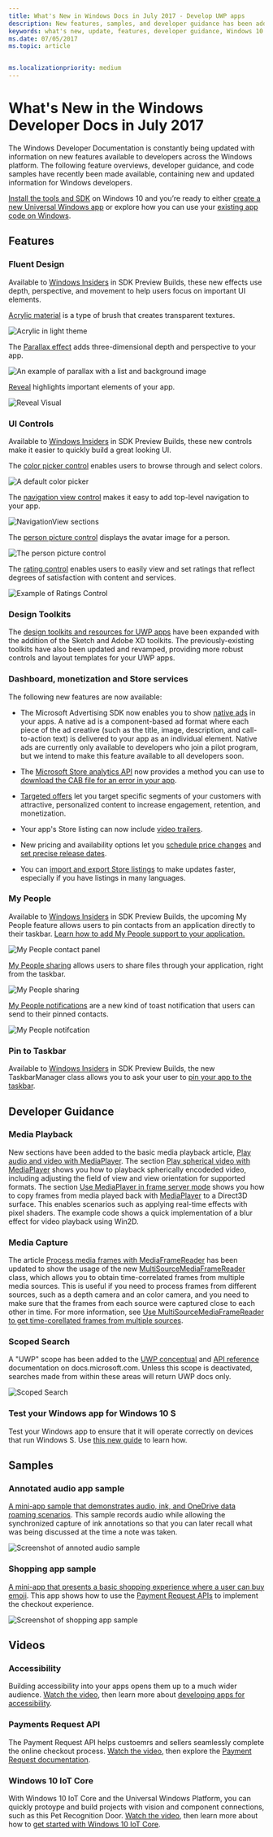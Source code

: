 ```yaml
---
title: What's New in Windows Docs in July 2017 - Develop UWP apps
description: New features, samples, and developer guidance has been added to the Windows 10 developer documentation for July 2017
keywords: what's new, update, features, developer guidance, Windows 10
ms.date: 07/05/2017
ms.topic: article


ms.localizationpriority: medium
---
```

# What's New in the Windows Developer Docs in July 2017

The Windows Developer Documentation is constantly being updated with information on new features available to developers across the Windows platform. The following feature overviews, developer guidance, and code samples have recently been made available, containing new and updated information for Windows developers.

[Install the tools and SDK](https://developer.microsoft.com/windows/downloads#_blank) on Windows 10 and you’re ready to either [create a new Universal Windows app](../get-started/your-first-app.md) or explore how you can use your [existing app code on Windows](../porting/index.md).

## Features

### Fluent Design

Available to [Windows Insiders](https://insider.windows.com/) in SDK Preview Builds, these new effects use depth, perspective, and movement to help users focus on important UI elements.

[Acrylic material](/windows/apps/design/style/acrylic) is a type of brush that creates transparent textures. 

![Acrylic in light theme](images/Acrylic_DarkTheme_Base.png)

The [Parallax effect](/windows/apps/design/motion/parallax) adds three-dimensional depth and perspective to your app.

![An example of parallax with a list and background image](images/_Parallax_v2.gif)

[Reveal](/windows/apps/design/style/index) highlights important elements of your app. 

![Reveal Visual](images/Nav_Reveal_Animation.gif)

### UI Controls

Available to [Windows Insiders](https://insider.windows.com/) in SDK Preview Builds, these new controls make it easier to quickly build a great looking UI.

The [color picker control](/windows/apps/design/controls/color-picker) enables users to browse through and select colors.  

![A default color picker](images/color-picker-default.png)

The [navigation view control](/windows/apps/design/controls/navigationview) makes it easy to add top-level navigation to your app.

![NavigationView sections](images/navview_sections.png)

The [person picture control](/windows/apps/design/controls/person-picture) displays the avatar image for a person.

![The person picture control](images/person-picture_hero.png)

The [rating control](/windows/apps/design/controls/rating) enables users to easily view and set ratings that reflect degrees of satisfaction with content and services.

![Example of Ratings Control](images/rating_rs2_doc_ratings_intro.png)

### Design Toolkits

The [design toolkits and resources for UWP apps](/windows/apps/design/downloads/index) have been expanded with the addition of the Sketch and Adobe XD toolkits. The previously-existing toolkits have also been updated and revamped, providing more robust controls and layout templates for your UWP apps.

### Dashboard, monetization and Store services

The following new features are now available:

* The Microsoft Advertising SDK now enables you to show [native ads](../monetize/native-ads.md) in your apps. A native ad is a component-based ad format where each piece of the ad creative (such as the title, image, description, and call-to-action text) is delivered to your app as an individual element. Native ads are currently only available to developers who join a pilot program, but we intend to make this feature available to all developers soon.

* The [Microsoft Store analytics API](../monetize/access-analytics-data-using-windows-store-services.md) now provides a method you can use to [download the CAB file for an error in your app](../monetize/download-the-cab-file-for-an-error-in-your-app.md).

* [Targeted offers](../publish/use-targeted-offers-to-maximize-engagement-and-conversions.md) let you target specific segments of your customers with attractive, personalized content to increase engagement, retention, and monetization. 

* Your app's Store listing can now include [video trailers](../publish/app-screenshots-and-images.md#trailers).

* New pricing and availability options let you [schedule price changes](../publish/set-and-schedule-app-pricing.md) and [set precise release dates](..//publish/configure-precise-release-scheduling.md).

* You can [import and export Store listings](../publish/import-and-export-store-listings.md) to make updates faster, especially if you have listings in many languages.

### My People

Available to [Windows Insiders](https://insider.windows.com/) in SDK Preview Builds, the upcoming My People feature allows users to pin contacts from an application directly to their taskbar. [Learn how to add My People support to your application.](../contacts-and-calendar/my-people-support.md)

![My People contact panel](images/my-people.png)

[My People sharing](../contacts-and-calendar/my-people-sharing.md) allows users to share files through your application, right from the taskbar.

![My People sharing](images/my-people-sharing.png)

[My People notifications](../contacts-and-calendar/my-people-support.md) are a new kind of toast notification that users can send to their pinned contacts.

![My People notifcation](images/my-people-notification.png)

### Pin to Taskbar

Available to [Windows Insiders](https://insider.windows.com/) in SDK Preview Builds, the new TaskbarManager class allows you to ask your user to [pin your app to the taskbar](/windows/apps/design/shell/pin-to-taskbar).

## Developer Guidance

### Media Playback

New sections have been added to the basic media playback article, [Play audio and video with MediaPlayer](../audio-video-camera/play-audio-and-video-with-mediaplayer.md). The section [Play spherical video with MediaPlayer](../audio-video-camera/play-audio-and-video-with-mediaplayer.md) shows you how to playback spherically encodeded video, including adjusting the field of view and view orientation for supported formats. The section [Use MediaPlayer in frame server mode](../audio-video-camera/play-audio-and-video-with-mediaplayer.md#use-mediaplayer-in-frame-server-mode) shows you how to copy frames from media played back with [MediaPlayer](/uwp/api/Windows.Media.Playback.MediaPlayer) to a Direct3D surface. This enables scenarios such as applying real-time effects with pixel shaders. The example code shows a quick implementation of a blur effect for video playback using Win2D.

### Media Capture

The article [Process media frames with MediaFrameReader](../audio-video-camera/process-media-frames-with-mediaframereader.md) has been updated to show the usage of the new [Multi​Source​Media​Frame​Reader](/uwp/api/windows.media.capture.frames.multisourcemediaframereader) class, which allows you to obtain time-correlated frames from multiple media sources. This is useful if you need to process frames from different sources, such as a depth camera and an color camera, and you need to make sure that the frames from each source were captured close to each other in time. For more information, see [Use MultiSourceMediaFrameReader to get time-corellated frames from multiple sources](../audio-video-camera/process-media-frames-with-mediaframereader.md#use-multisourcemediaframereader-to-get-time-corellated-frames-from-multiple-sources).

### Scoped Search

A "UWP" scope has been added to the [UWP conceptual](../get-started/universal-application-platform-guide.md) and [API reference](/uwp/api/) documentation on docs.microsoft.com. Unless this scope is deactivated, searches made from within these areas will return UWP docs only.

![Scoped Search](images/scoped-search.png)

### Test your Windows app for Windows 10 S

Test your Windows app to ensure that it will operate correctly on devices that run Windows S. Use [this new guide](/windows/msix/desktop/desktop-to-uwp-test-windows-s) to learn how.

## Samples

### Annotated audio app sample

[A mini-app sample that demonstrates audio, ink, and OneDrive data roaming scenarios](https://github.com/Microsoft/Windows-appsample-annotated-audio). This sample records audio while allowing the synchronized capture of ink annotations so that you can later recall what was being discussed at the time a note was taken.

![Screenshot of annoted audio sample](images/Playback.png)  

### Shopping app sample

[A mini-app that presents a basic shopping experience where a user can buy emoji](https://github.com/Microsoft/Windows-appsample-shopping). This app shows how to use the [Payment Request APIs](/uwp/api/windows.applicationmodel.payments) to implement the checkout experience.

![Screenshot of shopping app sample](images/shoppingcart.png)  

## Videos

### Accessibility

Building accessibility into your apps opens them up to a much wider audience. [Watch the video](https://channel9.msdn.com/Blogs/One-Dev-Minute/Developing-Apps-for-Accessibility), then learn more about [developing apps for accessibility](https://developer.microsoft.com/windows/accessible-apps).

### Payments Request API

The Payment Request API helps custoemrs and sellers seamlessly complete the online checkout process. [Watch the video](https://channel9.msdn.com/Blogs/One-Dev-Minute/Using-the-Payments-Request-API), then explore the [Payment Request documentation](https://channel9.msdn.com/Blogs/One-Dev-Minute/Using-the-Payments-Request-API).

### Windows 10 IoT Core

With Windows 10 IoT Core and the Universal Windows Platform, you can quickly protoype and build projects with vision and component connections, such as this Pet Recognition Door. [Watch the video](https://channel9.msdn.com/Blogs/One-Dev-Minute/Building-a-Pet-Recognition-Door-Using-Windows-10-IoT-Core), then learn more about how to [get started with Windows 10 IoT Core](https://developer.microsoft.com/windows/iot).